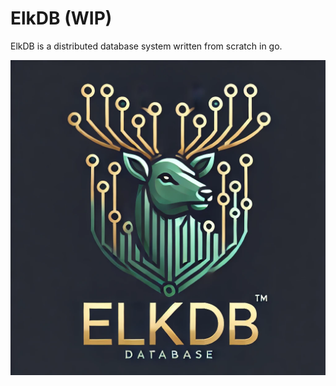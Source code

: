 # ElkDB (WIP)

ElkDB is a distributed database system written from scratch in go.

![DB Logo](elkdb.logo.webp)
